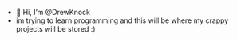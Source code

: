 - 👋 Hi, I’m @DrewKnock
- im trying to learn programming and this will be where my crappy projects will be stored :)

<!---
PPsurgeon/PPsurgeon is a ✨ special ✨ repository because its `README.md` (this file) appears on your GitHub profile.
You can click the Preview link to take a look at your changes.
--->
